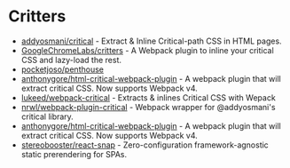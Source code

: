 # Critters

- [addyosmani/critical](https://github.com/addyosmani/critical) - Extract & Inline Critical-path CSS in HTML pages.
- [GoogleChromeLabs/critters](https://github.com/GoogleChromeLabs/critters) - A Webpack plugin to inline your critical CSS and lazy-load the rest.
- [pocketjoso/penthouse](https://github.com/pocketjoso/penthouse)
- [anthonygore/html-critical-webpack-plugin](https://github.com/anthonygore/html-critical-webpack-plugin) - A webpack plugin that will extract critical CSS. Now supports Webpack v4.
- [lukeed/webpack-critical](https://github.com/lukeed/webpack-critical) - Extracts & inlines Critical CSS with Wepack
- [nrwl/webpack-plugin-critical](https://github.com/nrwl/webpack-plugin-critical) - Webpack wrapper for @addyosmani's critical library.
- [anthonygore/html-critical-webpack-plugin](https://github.com/anthonygore/html-critical-webpack-plugin) - A webpack plugin that will extract critical CSS. Now supports Webpack v4.
- [stereobooster/react-snap](https://github.com/stereobooster/react-snap) - Zero-configuration framework-agnostic static prerendering for SPAs.
